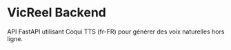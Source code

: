# VicReel Backend
API FastAPI utilisant Coqui TTS (fr-FR) pour générer des voix naturelles hors ligne.


